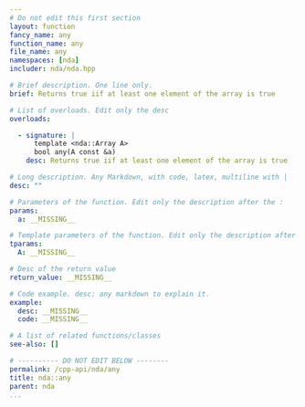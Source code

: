 ```yaml
---
# Do not edit this first section
layout: function
fancy_name: any
function_name: any
file_name: any
namespaces: [nda]
includer: nda/nda.hpp

# Brief description. One line only.
brief: Returns true iif at least one element of the array is true

# List of overloads. Edit only the desc
overloads:

  - signature: |
      template <nda::Array A> 
      bool any(A const &a)
    desc: Returns true iif at least one element of the array is true

# Long description. Any Markdown, with code, latex, multiline with |
desc: ""

# Parameters of the function. Edit only the description after the :
params:
  a: __MISSING__

# Template parameters of the function. Edit only the description after the :
tparams:
  A: __MISSING__

# Desc of the return value
return_value: __MISSING__

# Code example. desc: any markdown to explain it.
example:
  desc: __MISSING__
  code: __MISSING__

# A list of related functions/classes
see-also: []

# ---------- DO NOT EDIT BELOW --------
permalink: /cpp-api/nda/any
title: nda::any
parent: nda
...
```


